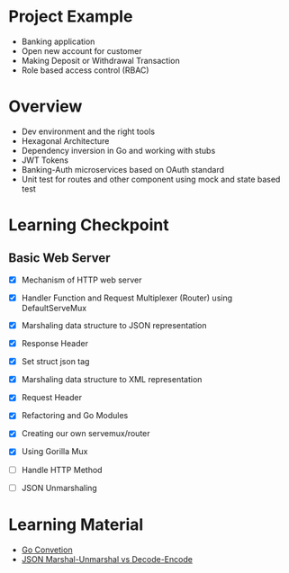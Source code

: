 # Project Example
- Banking application
- Open new account for customer
- Making Deposit or Withdrawal Transaction
- Role based access control (RBAC)

# Overview
- Dev environment and the right tools
- Hexagonal Architecture
- Dependency inversion in Go and working with stubs
- JWT Tokens
- Banking-Auth microservices based on OAuth standard
- Unit test for routes and other component using mock and state based test
# Learning Checkpoint
## Basic Web Server
- [x] Mechanism of HTTP web server
- [x] Handler Function and Request Multiplexer (Router) using DefaultServeMux
- [x] Marshaling data structure to JSON representation
- [x] Response Header
- [x] Set struct json tag
- [x] Marshaling data structure to XML representation
- [x] Request Header
- [x] Refactoring and Go Modules
- [x] Creating our own servemux/router
- [x] Using Gorilla Mux 
- [ ] Handle HTTP Method 
- [ ] JSON Unmarshaling


# Learning Material
- [Go Convetion](https://github.com/golang/go/wiki/CodeReviewComments#variable-names)
- [JSON Marshal-Unmarshal vs Decode-Encode](https://stackoverflow.com/questions/21197239/decoding-json-using-json-unmarshal-vs-json-newdecoder-decode)